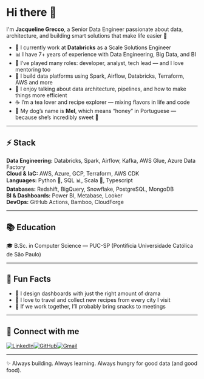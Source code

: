 # Hi there 👋

I'm **Jacqueline Grecco**, a Senior Data Engineer passionate about data, architecture, and building smart solutions that make life easier 🚀

- 💼 I currently work at **Databricks** as a Scale Solutions Engineer
- 📊 I have 7+ years of experience with Data Engineering, Big Data, and BI
- 🧠 I’ve played many roles: developer, analyst, tech lead — and I love mentoring too
- 🔧 I build data platforms using Spark, Airflow, Databricks, Terraform, AWS and more
- 💬 I enjoy talking about data architecture, pipelines, and how to make things more efficient
- ☕ I’m a tea lover and recipe explorer — mixing flavors in life and code
- 🐶 My dog’s name is **Mel**, which means “honey” in Portuguese — because she’s incredibly sweet 🍯

---

## ⚡ Stack

**Data Engineering:** Databricks, Spark, Airflow, Kafka, AWS Glue, Azure Data Factory  
**Cloud & IaC:** AWS, Azure, GCP, Terraform, AWS CDK  
**Languages:** Python 🐍, SQL 📊, Scala 🔁, Typescript  
**Databases:** Redshift, BigQuery, Snowflake, PostgreSQL, MongoDB  
**BI & Dashboards:** Power BI, Metabase, Looker  
**DevOps:** GitHub Actions, Bamboo, CloudForge  

---

## 📚 Education

🎓 B.Sc. in Computer Science — PUC-SP (Pontifícia Universidade Católica de São Paulo)

---

## 🌱 Fun Facts

- 🎨 I design dashboards with just the right amount of drama
- 🧳 I love to travel and collect new recipes from every city I visit
- 🍷 If we work together, I’ll probably bring snacks to meetings

---

## 🔗 Connect with me

[![LinkedIn](https://img.shields.io/badge/-LinkedIn-0A66C2?style=for-the-badge&logo=linkedin&logoColor=white)](https://www.linkedin.com/in/jacqueline-pires-grecco/)[![GitHub](https://img.shields.io/badge/-GitHub-181717?style=for-the-badge&logo=github&logoColor=white)](https://github.com/JacquelineGrecco/)[![Gmail](https://img.shields.io/badge/-Gmail-EA4335?style=for-the-badge&logo=gmail&logoColor=white)](mailto:grecco.jacquelinejoy01@gmail.com/)


---

✨ Always building. Always learning. Always hungry for good data (and good food).





<!--
**JacquelineGrecco/JacquelineGrecco** is a ✨ _special_ ✨ repository because its `README.md` (this file) appears on your GitHub profile.

Here are some ideas to get you started:

- 🔭 I’m currently working on ...
- 🌱 I’m currently learning ...
- 👯 I’m looking to collaborate on ...
- 🤔 I’m looking for help with ...
- 💬 Ask me about ...
- 📫 How to reach me: ...
- 😄 Pronouns: ...
- ⚡ Fun fact: ...
-->
